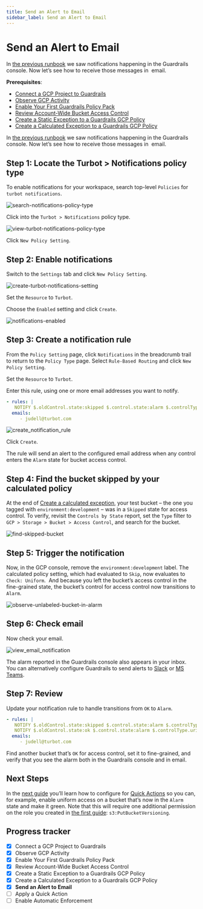 ```yaml
---
title: Send an Alert to Email
sidebar_label: Send an Alert to Email
---
```



# Send an Alert to Email

In [the previous runbook](/guardrails/docs/runbooks/getting-started-gcp/create-calculated-exception) we saw notifications happening in the Guardrails console. Now let’s see how to receive those messages in  email. 

**Prerequisites**: 

- [Connect a GCP Project to Guardrails](/guardrails/docs/getting-started/getting-started-gcp/connect-a-project/)
- [Observe GCP Activity](/guardrails/docs/getting-started/getting-started-gcp/observe-gcp-activity/)
- [Enable Your First Guardrails Policy Pack](/guardrails/docs/getting-started/getting-started-gcp/enable-policy-pack/)
- [Review Account-Wide Bucket Access Control](/guardrails/docs/getting-started/getting-started-gcp/review-account-wide/)
- [Create a Static Exception to a Guardrails GCP Policy](/guardrails/docs/getting-started/getting-started-gcp/create-static-exception/)
- [Create a Calculated Exception to a Guardrails GCP Policy](/guardrails/docs/getting-started/getting-started-gcp/create-calculated-exception/)


In [the previous runbook](/guardrails/docs/runbooks/getting-started-gcp/create-calculated-exception) we saw notifications happening in the Guardrails console. Now let’s see how to receive those messages in  email. 

## Step 1: Locate the Turbot > Notifications policy type

  
To enable notifications for your workspace, search top-level `Policies` for `turbot notifications`.   

<p><img alt="search-notifications-policy-type" src="/images/docs/guardrails/getting-started/getting-started-gcp/send-alert-to-email/search-notifications-policy-type.png"/></p>

Click into the `Turbot > Notifications` policy type.  

<p><img alt="view-turbot-notifications-policy-type" src="/images/docs/guardrails/getting-started/getting-started-gcp/send-alert-to-email/view-turbot-notifications-policy-type.png"/></p>

Click `New Policy Setting`.

## Step 2: Enable notifications

Switch to the `Settings` tab and click `New Policy Setting`.

<p><img alt="create-turbot-notifications-setting" src="/images/docs/guardrails/getting-started/getting-started-gcp/send-alert-to-email/create-turbot-notifications-setting.png"/></p>

Set the `Resource` to `Turbot`.

Choose the `Enabled` setting and click `Create`.  

<p><img alt="notifications-enabled" src="/images/docs/guardrails/getting-started/getting-started-gcp/send-alert-to-email/notifications-enabled.png"/></p>

## Step 3: Create a notification rule

From the `Policy Setting` page, click `Notifications` in the breadcrumb trail to return to the `Policy Type` page. Select `Rule-Based Routing` and click `New Policy Setting`.  
  
Set the `Resource` to `Turbot`.

  
Enter this rule, using one or more email addresses you want to notify.

  
```yaml
- rules: |
   NOTIFY $.oldControl.state:skipped $.control.state:alarm $.controlType.uri:'tmod:@turbot/gcp-storage#/control/types/bucketAccessControl'
  emails:
     - judell@turbot.com
```  

<p><img alt="create_notification_rule" src="/images/docs/guardrails/getting-started/getting-started-gcp/send-alert-to-email/create-notification-rule.png"/></p>

Click `Create`.  


The rule will send an alert to the configured email address when any control enters the `Alarm` state for bucket access control.

## Step 4: Find the bucket skipped by your calculated policy

At the end of [Create a calculated exception](/guardrails/getting-started/getting-started-gcp/create_calculated_exception), your test bucket – the one you tagged with `environment:development` – was in a `Skipped` state for access control. To verify, revisit the `Controls by State` report, set the `Type` filter to `GCP > Storage > Bucket > Access Control`, and search for the bucket.

<p><img alt="find-skipped-bucket" src="/images/docs/guardrails/getting-started/getting-started-gcp/send-alert-to-email/find-skipped-bucket.png"/></p>

## Step 5: Trigger the notification

Now, in the GCP console, remove the `environment:development` label. The calculated policy setting, which had evaluated to `Skip`, now evaluates to `Check: Uniform`.  And because you left the bucket’s access control in the fine-grained state, the bucket’s control for access control now transitions to `Alarm`.   

<p><img alt="observe-unlabeled-bucket-in-alarm" src="/images/docs/guardrails/getting-started/getting-started-gcp/send-alert-to-email/observe-unlabeled-bucket-in-alarm.png"/></p>

## Step 6: Check email

  
Now check your email.

<p><img alt="view_email_notification" src="/images/docs/guardrails/getting-started/getting-started-gcp/send-alert-to-email/view-email-notification.png"/></p>

The alarm reported in the Guardrails console also appears in your inbox. You can alternatively configure Guardrails to send alerts to [Slack]([guardrails/docs/guides/notifications/templates#example-slack-template](https://turbot.com/guardrails/docs/guides/notifications/templates#example-slack-template)) or [MS Teams](/guardrails/docs/guides/notifications/templates#example-ms-teams-template).  


## Step 7: Review

Update your notification rule to handle transitions from `OK` to `Alarm`.

```yaml
- rules: |
   NOTIFY $.oldControl.state:skipped $.control.state:alarm $.controlType.uri:'tmod:@turbot/gcp-storage#/control/types/bucketAccessControl'
   NOTIFY $.oldControl.state:ok $.control.state:alarm $.controlType.uri:'tmod:@turbot/gcp-storage#/control/types/bucketAccessControl'
  emails:
     - judell@turbot.com
```  
  
Find another bucket that’s `OK` for access control, set it to fine-grained, and verify that you see the alarm both in the Guardrails console and in email.  


## Next Steps

In the [next guide](/guardrails/docs/runbooks/getting-started-gcp/apply-quick-action) you’ll learn how to configure for [Quick Actions]([/guardrails/docs/guides/quick-actions](https://turbot.com/guardrails/docs/guides/quick-actions#enabling-quick-actions)) so you can, for example, enable uniform access on a bucket that’s now in the `Alarm` state and make it green. Note that this will require one additional permission on the role you created in [the first guide]([/](https://turbot.com/guardrails/docs/guides/notifications/templates#example-slack-template)guardrails/docs/runbooks/getting-started-aws/connect-an-account): `s3:PutBucketVersioning`. 


## Progress tracker

- [x] Connect a GCP Project to Guardrails
- [x] Observe GCP Activity
- [x] Enable Your First Guardrails Policy Pack
- [x] Review Account-Wide Bucket Access Control
- [x] Create a Static Exception to a Guardrails GCP Policy
- [x] Create a Calculated Exception to a Guardrails GCP Policy
- [x] **Send an Alert to Email**
- [ ] Apply a Quick Action
- [ ] Enable Automatic Enforcement
